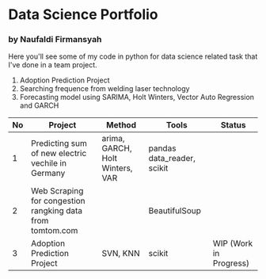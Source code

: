 # Data Science Portfolio
### by Naufaldi Firmansyah

Here you'll see some of my code in python for data science related task that I've done in a team project.

1. Adoption Prediction Project
2. Searching frequence from welding laser technology
3. Forecasting model using SARIMA, Holt Winters, Vector Auto Regression and GARCH

| No | Project | Method | Tools |Status|
|-------|---------|---------|-|-|
|1 | Predicting sum of new electric vechile in Germany| arima, GARCH, Holt Winters, VAR | pandas data_reader, scikit||
|2| Web Scraping for congestion rangking data from tomtom.com| |BeautifulSoup||
|3| Adoption Prediction Project|SVN, KNN|scikit| WIP (Work in Progress)|




